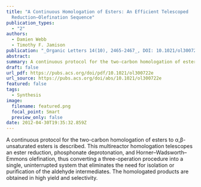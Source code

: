 ```yaml
---
title: "A Continuous Homologation of Esters: An Efficient Telescoped
  Reduction–Olefination Sequence"
publication_types:
  - "2"
authors:
  - Damien Webb
  - Timothy F. Jamison
publication: "_Organic Letters 14(10), 2465-2467_, DOI: 10.1021/ol300722e"
abstract: 
summary: A continuous protocol for the two-carbon homologation of esters to α,β-unsaturated esters is described. This multireactor homologation telescopes an ester reduction, phosphonate deprotonation, and Horner–Wadsworth–Emmons olefination, thus converting a three-operation procedure into a single, uninterrupted system that eliminates the need for isolation or purification of the aldehyde intermediates. The homologated products are obtained in high yield and selectivity.
draft: false
url_pdf: https://pubs.acs.org/doi/pdf/10.1021/ol300722e
url_source: https://pubs.acs.org/doi/abs/10.1021/ol300722e
featured: false
tags:
  - Synthesis
image:
  filename: featured.png
  focal_point: Smart
  preview_only: false
date: 2012-04-30T19:35:32.859Z
---
```

  A continuous protocol for the two-carbon homologation of esters to α,β-unsaturated esters is described. This multireactor homologation telescopes an ester reduction, phosphonate deprotonation, and Horner–Wadsworth–Emmons olefination, thus converting a three-operation procedure into a single, uninterrupted system that eliminates the need for isolation or purification of the aldehyde intermediates. The homologated products are obtained in high yield and selectivity.
